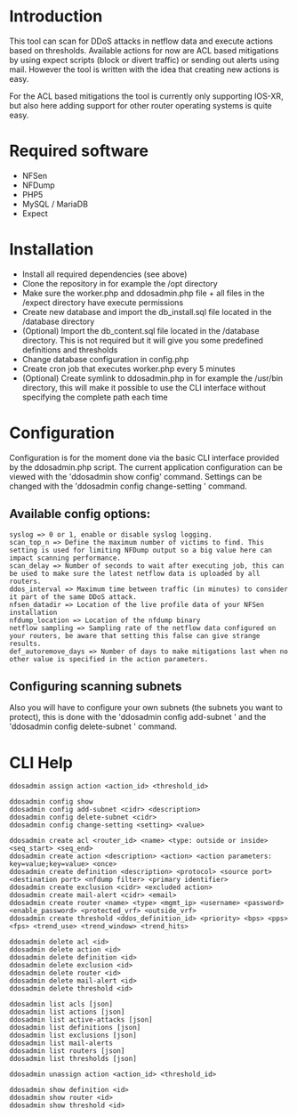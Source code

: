 # Introduction
This tool can scan for DDoS attacks in netflow data and execute actions based on thresholds. Available actions for now are ACL based mitigations by using expect scripts (block or divert traffic)
or sending out alerts using mail. However the tool is written with the idea that creating new actions is easy.

For the ACL based mitigations the tool is currently only supporting IOS-XR, but also here adding support for other router operating systems is quite easy.

# Required software ##
-   NFSen
-   NFDump
-   PHP5
-   MySQL / MariaDB
-   Expect

# Installation
-   Install all required dependencies (see above)
-   Clone the repository in for example the /opt directory
-   Make sure the worker.php and ddosadmin.php file + all files in the /expect directory have execute permissions
-   Create new database and import the db_install.sql file located in the /database directory
-   (Optional) Import the db_content.sql file located in the /database directory. This is not required but it will give you some predefined definitions and thresholds
-   Change database configuration in config.php
-   Create cron job that executes worker.php every 5 minutes
-   (Optional) Create symlink to ddosadmin.php in for example the /usr/bin directory, this will make it possible to use the CLI interface without specifying the complete path each time

# Configuration
Configuration is for the moment done via the basic CLI interface provided by the ddosadmin.php script. The current application configuration can be viewed with the 'ddosadmin show config' command. 
Settings can be changed with the 'ddosadmin config change-setting <setting> <value>' command.

## Available config options:
````
syslog => 0 or 1, enable or disable syslog logging.
scan_top_n => Define the maximum number of victims to find. This setting is used for limiting NFDump output so a big value here can impact scanning performance.
scan_delay => Number of seconds to wait after executing job, this can be used to make sure the latest netflow data is uploaded by all routers.   
ddos_interval => Maximum time between traffic (in minutes) to consider it part of the same DDoS attack.
nfsen_datadir => Location of the live profile data of your NFSen installation
nfdump_location => Location of the nfdump binary
netflow sampling => Sampling rate of the netflow data configured on your routers, be aware that setting this false can give strange results.
def_autoremove_days => Number of days to make mitigations last when no other value is specified in the action parameters.
````

## Configuring scanning subnets
Also you will have to configure your own subnets (the subnets you want to protect), this is done with the 'ddosadmin config add-subnet <cidr> <description>' 
and the 'ddosadmin config delete-subnet <cidr>' command.

# CLI Help 
```
ddosadmin assign action <action_id> <threshold_id>

ddosadmin config show
ddosadmin config add-subnet <cidr> <description>
ddosadmin config delete-subnet <cidr>
ddosadmin config change-setting <setting> <value>

ddosadmin create acl <router_id> <name> <type: outside or inside> <seq_start> <seq_end>
ddosadmin create action <description> <action> <action parameters: key=value;key=value> <once>
ddosadmin create definition <description> <protocol> <source port> <destination port> <nfdump filter> <primary identifier>
ddosadmin create exclusion <cidr> <excluded action>
ddosadmin create mail-alert <cidr> <email>
ddosadmin create router <name> <type> <mgmt_ip> <username> <password> <enable_password> <protected_vrf> <outside_vrf>
ddosadmin create threshold <ddos_definition_id> <priority> <bps> <pps> <fps> <trend_use> <trend_window> <trend_hits>

ddosadmin delete acl <id>
ddosadmin delete action <id>
ddosadmin delete definition <id>
ddosadmin delete exclusion <id>
ddosadmin delete router <id>
ddosadmin delete mail-alert <id>
ddosadmin delete threshold <id>

ddosadmin list acls [json]
ddosadmin list actions [json]
ddosadmin list active-attacks [json]
ddosadmin list definitions [json]
ddosadmin list exclusions [json]
ddosadmin list mail-alerts
ddosadmin list routers [json]
ddosadmin list thresholds [json]

ddosadmin unassign action <action_id> <threshold_id>

ddosadmin show definition <id>
ddosadmin show router <id>
ddosadmin show threshold <id>
```